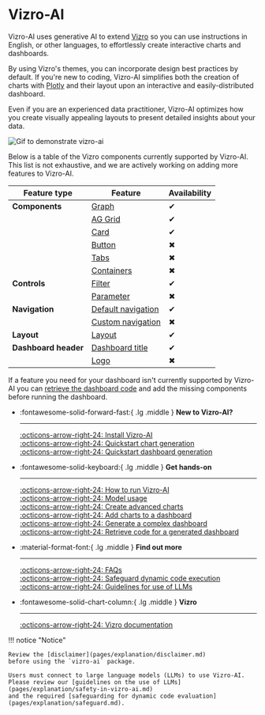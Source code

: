 # Vizro-AI

Vizro-AI uses generative AI to extend [Vizro](https://vizro.readthedocs.io) so you can use instructions in English, or other languages, to effortlessly create interactive charts and dashboards.

By using Vizro's themes, you can incorporate design best practices by default. If you're new to coding, Vizro-AI simplifies both the creation of charts with [Plotly](https://plotly.com/python/) and their layout upon an interactive and easily-distributed dashboard.

Even if you are an experienced data practitioner, Vizro-AI optimizes how you create visually appealing layouts to present detailed insights about your data.

<img src=".//assets/readme/readme_animation.gif" alt="Gif to demonstrate vizro-ai">

Below is a table of the Vizro components currently supported by Vizro-AI. This list is not exhaustive, and we are actively working on adding more features to Vizro-AI.

| Feature type         | Feature                                                                                                                | Availability |
|----------------------|------------------------------------------------------------------------------------------------------------------------|--------------|
| **Components**       | [Graph](https://vizro.readthedocs.io/en/stable/pages/user-guides/graph/)                                               | ✔            |
|                      | [AG Grid](https://vizro.readthedocs.io/en/stable/pages/user-guides/table/#ag-grid)                                     | ✔            |
|                      | [Card](https://vizro.readthedocs.io/en/stable/pages/user-guides/card-button/)                                          | ✔            |
|                      | [Button](https://vizro.readthedocs.io/en/stable/pages/user-guides/card-button/)                                        | ✖            |
|                      | [Tabs](https://vizro.readthedocs.io/en/stable/pages/user-guides/tabs/)                                                 | ✖            |
|                      | [Containers](https://vizro.readthedocs.io/en/stable/pages/user-guides/container/)                                      | ✖            |
| **Controls**         | [Filter](https://vizro.readthedocs.io/en/stable/pages/user-guides/filters/)                                            | ✔            |
|                      | [Parameter](https://vizro.readthedocs.io/en/stable/pages/user-guides/parameters/)                                      | ✖            |
| **Navigation**       | [Default navigation](https://vizro.readthedocs.io/en/stable/pages/user-guides/navigation/#use-the-default-navigation)  | ✔            |
|                      | [Custom navigation](https://vizro.readthedocs.io/en/stable/pages/user-guides/navigation/#customize-the-navigation-bar) | ✖            |
| **Layout**           | [Layout](https://vizro.readthedocs.io/en/stable/pages/user-guides/layouts/)                                            | ✔            |
| **Dashboard header** | [Dashboard title](https://vizro.readthedocs.io/en/stable/pages/user-guides/dashboard/)                                 | ✔            |
|                      | [Logo](https://vizro.readthedocs.io/en/stable/pages/user-guides/dashboard/)                                            | ✖            |

If a feature you need for your dashboard isn't currently supported by Vizro-AI you can [retrieve the dashboard code](https://vizro.readthedocs.io/projects/vizro-ai/en/vizro-ai-0.2.3/pages/user-guides/retrieve-dashboard-code/) and add the missing components before running the dashboard.

<div class="grid cards" markdown>

-   :fontawesome-solid-forward-fast:{ .lg .middle } __New to Vizro-AI?__

    ---

    [:octicons-arrow-right-24: Install Vizro-AI](pages/user-guides/install.md) </br>
    [:octicons-arrow-right-24: Quickstart chart generation](pages/tutorials/quickstart.md) </br>
    [:octicons-arrow-right-24: Quickstart dashboard generation](pages/tutorials/quickstart-dashboard.md) </br>

- :fontawesome-solid-keyboard:{ .lg .middle } __Get hands-on__

    ---

    [:octicons-arrow-right-24: How to run Vizro-AI](pages/user-guides/run-vizro-ai.md)</br>
    [:octicons-arrow-right-24: Model usage](pages/user-guides/customize-vizro-ai.md)</br>
    [:octicons-arrow-right-24: Create advanced charts](pages/user-guides/create-advanced-charts.md)</br>
    [:octicons-arrow-right-24: Add charts to a dashboard](pages/user-guides/add-generated-chart-usecase.md)</br>
    [:octicons-arrow-right-24: Generate a complex dashboard](pages/user-guides/create-complex-dashboard.md)</br>
    [:octicons-arrow-right-24: Retrieve code for a generated dashboard](pages/user-guides/retrieve-dashboard-code.md)

- :material-format-font:{ .lg .middle } __Find out more__

    ---

    [:octicons-arrow-right-24: FAQs](pages/explanation/faq.md) </br>
    [:octicons-arrow-right-24: Safeguard dynamic code execution](pages/explanation/safeguard.md) </br>
    [:octicons-arrow-right-24: Guidelines for use of LLMs](pages/explanation/safety-in-vizro-ai.md)

- :fontawesome-solid-chart-column:{ .lg .middle } __Vizro__

    ---

    [:octicons-arrow-right-24: Vizro documentation](https://vizro.readthedocs.io/)


</div>

!!! notice "Notice"

    Review the [disclaimer](pages/explanation/disclaimer.md)
    before using the `vizro-ai` package.

    Users must connect to large language models (LLMs) to use Vizro-AI.
    Please review our [guidelines on the use of LLMs](pages/explanation/safety-in-vizro-ai.md)
    and the required [safeguarding for dynamic code evaluation](pages/explanation/safeguard.md).
